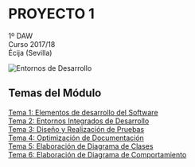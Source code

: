 # PROYECTO 1
1º DAW  
Curso 2017/18  
Écija (Sevilla)  

![Entornos de Desarrollo](https://images.sftcdn.net/images/t_optimized,f_auto/p/2f4c04f4-96d0-11e6-9830-00163ed833e7/3163796423/java-runtime-environment-screenshot.png)

## Temas del Módulo


[Tema 1: Elementos de desarrollo del Software](introducción.md)  
[Tema 2: Entornos Integrados de Desarrollo](archivo.md)   
[Tema 3: Diseño y Realización de Pruebas](archivo.md)  
[Tema 4: Optimización de Documentación](archivo.md)  
[Tema 5: Elaboración de Diagrama de Clases](archivo.md)  
[Tema 6: Elaboración de Diagrama de Comportamiento](archivo.md)  
